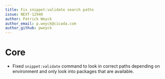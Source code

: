 ```yaml
---
title: Fix snippet:validate search paths
issue: NEXT-12940
author: Patrick Weyck
author_email: p.weyck@cicada.com 
author_github: pweyck
---
```

# Core
* Fixed `snippet:validate` command to look in correct paths depending on environment and only look into packages that are available.
